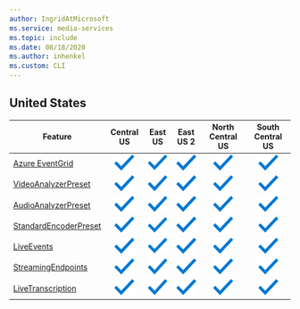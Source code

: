 ```yaml
---
author: IngridAtMicrosoft
ms.service: media-services 
ms.topic: include
ms.date: 08/18/2020
ms.author: inhenkel
ms.custom: CLI
---
```


<!--Feature availability in region-->

## United States

| Feature | Central US | East US | East US 2 | North Central US | South Central US |
| --- | :---: | :---: | :---: | :---: | :---: |
| [Azure EventGrid](reacting-to-media-services-events.md) | ![ga](../media/azure-clouds-regions/ga.svg) | ![ga](../media/azure-clouds-regions/ga.svg) | ![ga](../media/azure-clouds-regions/ga.svg) | ![ga](../media/azure-clouds-regions/ga.svg) | ![ga](../media/azure-clouds-regions/ga.svg) | ![ga](../media/azure-clouds-regions/ga.svg) |
| [VideoAnalyzerPreset](analyzing-video-audio-files-concept.md) | ![ga](../media/azure-clouds-regions/ga.svg) | ![ga](../media/azure-clouds-regions/ga.svg) | ![ga](../media/azure-clouds-regions/ga.svg) | ![ga](../media/azure-clouds-regions/ga.svg) | ![ga](../media/azure-clouds-regions/ga.svg) | ![ga](../media/azure-clouds-regions/ga.svg) |
| [AudioAnalyzerPreset](analyzing-video-audio-files-concept.md) | ![ga](../media/azure-clouds-regions/ga.svg) | ![ga](../media/azure-clouds-regions/ga.svg) | ![ga](../media/azure-clouds-regions/ga.svg) | ![ga](../media/azure-clouds-regions/ga.svg) | ![ga](../media/azure-clouds-regions/ga.svg) | ![ga](../media/azure-clouds-regions/ga.svg) |
| [StandardEncoderPreset](encoding-concept.md) | ![ga](../media/azure-clouds-regions/ga.svg) | ![ga](../media/azure-clouds-regions/ga.svg) | ![ga](../media/azure-clouds-regions/ga.svg) | ![ga](../media/azure-clouds-regions/ga.svg) | ![ga](../media/azure-clouds-regions/ga.svg) | ![ga](../media/azure-clouds-regions/ga.svg) |
| [LiveEvents](live-streaming-overview.md) | ![ga](../media/azure-clouds-regions/ga.svg) | ![ga](../media/azure-clouds-regions/ga.svg) | ![ga](../media/azure-clouds-regions/ga.svg) | ![ga](../media/azure-clouds-regions/ga.svg) | ![ga](../media/azure-clouds-regions/ga.svg) | ![ga](../media/azure-clouds-regions/ga.svg) |
| [StreamingEndpoints](streaming-endpoint-concept.md) | ![ga](../media/azure-clouds-regions/ga.svg) | ![ga](../media/azure-clouds-regions/ga.svg) | ![ga](../media/azure-clouds-regions/ga.svg) | ![ga](../media/azure-clouds-regions/ga.svg) | ![ga](../media/azure-clouds-regions/ga.svg) | ![ga](../media/azure-clouds-regions/ga.svg) |
| [LiveTranscription](live-transcription.md) | ![ga](../media/azure-clouds-regions/ga.svg) | ![ga](../media/azure-clouds-regions/ga.svg) | ![ga](../media/azure-clouds-regions/ga.svg) | ![ga](../media/azure-clouds-regions/ga.svg) | ![ga](../media/azure-clouds-regions/ga.svg) | ![ga](../media/azure-clouds-regions/ga.svg) |